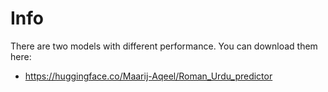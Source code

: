 # Info

There are two models with different performance. You can download them here:
- https://huggingface.co/Maarij-Aqeel/Roman_Urdu_predictor
